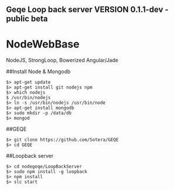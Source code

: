 ## Geqe Loop back server  VERSION 0.1.1-dev - public beta

# NodeWebBase
NodeJS, StrongLoop, Bowerized Angular/Jade

##Install Node & Mongodb
```
$> apt-get update  
$> apt-get install git nodejs npm  
$> which nodejs  
$ /usr/bin/nodejs  
$> ln -s /usr/bin/nodejs /usr/bin/node  
$> apt-get install mongodb  
$> sudo mkdir -p /data/db  
$> mongod  
```
##GEQE
```
$> git clone https://github.com/Sotera/GEQE  
$> cd GEQE  
```

##Loopback server
```
$> cd nodegeqe/LoopBackServer  
$> sudo npm install -g loopback  
$> npm install  
$> slc start
```  
